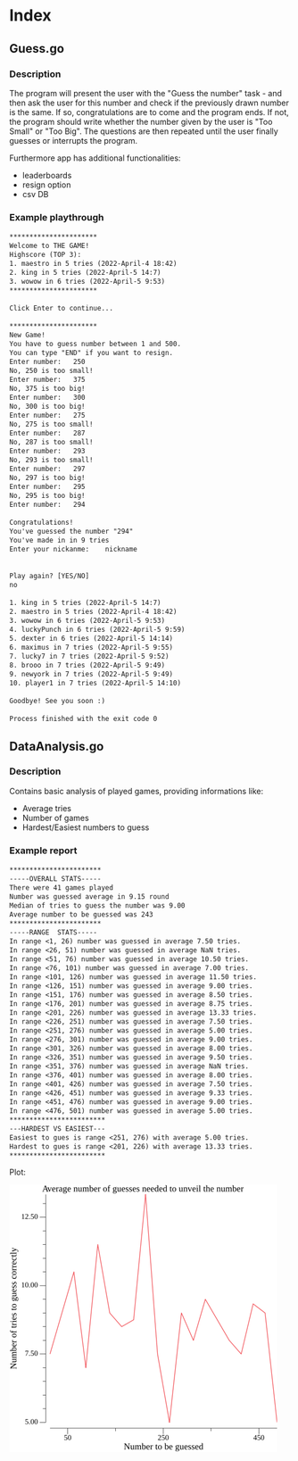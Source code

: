 # Index

## Guess.go

### Description
The program will present the user with the "Guess the number" task - 
and then ask the user for this number and check if the previously drawn number is the same. 
If so, congratulations are to come and the program ends. If not, the program should write whether
the number given by the user is "Too Small" or "Too Big". 
The questions are then repeated until the user finally guesses or interrupts the program.

Furthermore app has additional functionalities:
* leaderboards
* resign option
* csv DB

### Example playthrough
```text
**********************
Welcome to THE GAME!
Highscore (TOP 3):
1. maestro in 5 tries (2022-April-4 18:42)
2. king in 5 tries (2022-April-5 14:7)
3. wowow in 6 tries (2022-April-5 9:53)
**********************

Click Enter to continue...

**********************
New Game!
You have to guess number between 1 and 500.
You can type "END" if you want to resign.
Enter number:	250
No, 250 is too small!
Enter number:	375
No, 375 is too big!
Enter number:	300
No, 300 is too big!
Enter number:	275
No, 275 is too small!
Enter number:	287
No, 287 is too small!
Enter number:	293
No, 293 is too small!
Enter number:	297
No, 297 is too big!
Enter number:	295
No, 295 is too big!
Enter number:	294

Congratulations!
You've guessed the number "294"
You've made in in 9 tries
Enter your nickanme:	nickname


Play again? [YES/NO]
no

1. king in 5 tries (2022-April-5 14:7)
2. maestro in 5 tries (2022-April-4 18:42)
3. wowow in 6 tries (2022-April-5 9:53)
4. luckyPunch in 6 tries (2022-April-5 9:59)
5. dexter in 6 tries (2022-April-5 14:14)
6. maximus in 7 tries (2022-April-5 9:55)
7. lucky7 in 7 tries (2022-April-5 9:52)
8. brooo in 7 tries (2022-April-5 9:49)
9. newyork in 7 tries (2022-April-5 9:49)
10. player1 in 7 tries (2022-April-5 14:10)

Goodbye! See you soon :)

Process finished with the exit code 0
```

## DataAnalysis.go

### Description
Contains basic analysis of played games, providing informations like:
* Average tries
* Number of games
* Hardest/Easiest numbers to guess

### Example report
```text
***********************
-----OVERALL STATS-----
There were 41 games played
Number was guessed average in 9.15 round
Median of tries to guess the number was 9.00 
Average number to be guessed was 243 
***********************
-----RANGE  STATS-----
In range <1, 26) number was guessed in average 7.50 tries.
In range <26, 51) number was guessed in average NaN tries.
In range <51, 76) number was guessed in average 10.50 tries.
In range <76, 101) number was guessed in average 7.00 tries.
In range <101, 126) number was guessed in average 11.50 tries.
In range <126, 151) number was guessed in average 9.00 tries.
In range <151, 176) number was guessed in average 8.50 tries.
In range <176, 201) number was guessed in average 8.75 tries.
In range <201, 226) number was guessed in average 13.33 tries.
In range <226, 251) number was guessed in average 7.50 tries.
In range <251, 276) number was guessed in average 5.00 tries.
In range <276, 301) number was guessed in average 9.00 tries.
In range <301, 326) number was guessed in average 8.00 tries.
In range <326, 351) number was guessed in average 9.50 tries.
In range <351, 376) number was guessed in average NaN tries.
In range <376, 401) number was guessed in average 8.00 tries.
In range <401, 426) number was guessed in average 7.50 tries.
In range <426, 451) number was guessed in average 9.33 tries.
In range <451, 476) number was guessed in average 9.00 tries.
In range <476, 501) number was guessed in average 5.00 tries.
************************
---HARDEST VS EASIEST---
Easiest to gues is range <251, 276) with average 5.00 tries.
Hardest to gues is range <201, 226) with average 13.33 tries.
************************
```

Plot:

![image info](./rangeAnylysis.png)
